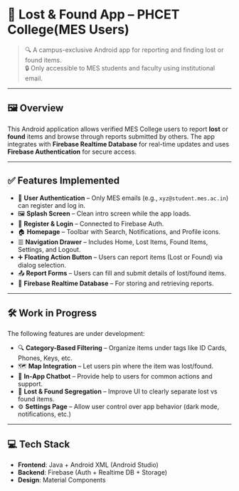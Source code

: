 # 📱 Lost & Found App – PHCET College(MES Users)

> 🔍 A campus-exclusive Android app for reporting and finding lost or found items.  
> 🔒 Only accessible to MES students and faculty using institutional email.

---

## 🖼️ Overview

This Android application allows verified MES College users to report **lost** or **found** items and browse through reports submitted by others. The app integrates with **Firebase Realtime Database** for real-time updates and uses **Firebase Authentication** for secure access.

---

## ✅ Features Implemented

- 🔐 **User Authentication** – Only MES emails (e.g., `xyz@student.mes.ac.in`) can register and log in.
- 🖼️ **Splash Screen** – Clean intro screen while the app loads.
- 📝 **Register & Login** – Connected to Firebase Auth.
- 🏠 **Homepage** – Toolbar with Search, Notifications, and Profile icons.
- ☰ **Navigation Drawer** – Includes Home, Lost Items, Found Items, Settings, and Logout.
- ➕ **Floating Action Button** – Users can report items (Lost or Found) via dialog selection.
- 📤 **Report Forms** – Users can fill and submit details of lost/found items.
- 🔗 **Firebase Realtime Database** – For storing and retrieving reports.

---

## 🛠️ Work in Progress

The following features are under development:

- 🔍 **Category-Based Filtering** – Organize items under tags like ID Cards, Phones, Keys, etc.
- 🗺️ **Map Integration** – Let users pin where the item was lost/found.
- 🤖 **In-App Chatbot** – Provide help to users for common actions and support.
- 🧾 **Lost & Found Segregation** – Improve UI to clearly separate lost vs found items.
- ⚙️ **Settings Page** – Allow user control over app behavior (dark mode, notifications, etc.)

---

## 💻 Tech Stack

- **Frontend**: Java + Android XML (Android Studio)
- **Backend**: Firebase (Auth + Realtime DB + Storage)
- **Design**: Material Components
